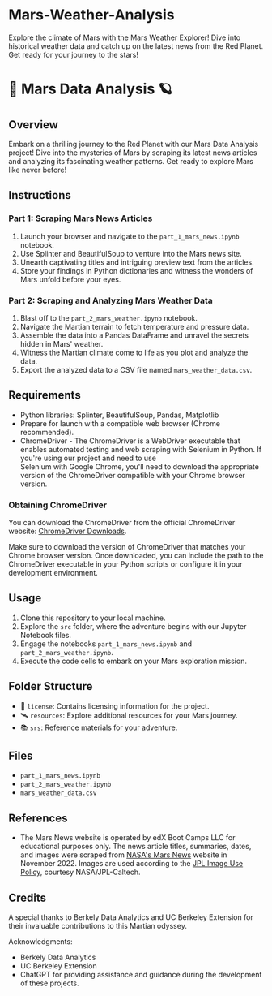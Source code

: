 # Mars-Weather-Analysis
Explore the climate of Mars with the Mars Weather Explorer! Dive into historical weather data and catch up on the latest news from the Red Planet. Get ready for your journey to the stars!

# 🚀 Mars Data Analysis 🪐

## Overview
Embark on a thrilling journey to the Red Planet with our Mars Data Analysis project! Dive into the mysteries of Mars by scraping its latest news articles and analyzing its fascinating weather patterns. Get ready to explore Mars like never before!

## Instructions
### Part 1: Scraping Mars News Articles
1. Launch your browser and navigate to the `part_1_mars_news.ipynb` notebook.
2. Use Splinter and BeautifulSoup to venture into the Mars news site.
3. Unearth captivating titles and intriguing preview text from the articles.
4. Store your findings in Python dictionaries and witness the wonders of Mars unfold before your eyes.

### Part 2: Scraping and Analyzing Mars Weather Data
1. Blast off to the `part_2_mars_weather.ipynb` notebook.
2. Navigate the Martian terrain to fetch temperature and pressure data.
3. Assemble the data into a Pandas DataFrame and unravel the secrets hidden in Mars' weather.
4. Witness the Martian climate come to life as you plot and analyze the data.
5. Export the analyzed data to a CSV file named `mars_weather_data.csv`.

## Requirements
- Python libraries: Splinter, BeautifulSoup, Pandas, Matplotlib
- Prepare for launch with a compatible web browser (Chrome recommended).
- ChromeDriver - The ChromeDriver is a WebDriver executable that enables automated testing and web scraping with Selenium in Python. If you're using our project and need to use   
Selenium with Google Chrome, you'll need to download the appropriate version of the ChromeDriver compatible with your Chrome browser version.

### Obtaining ChromeDriver

You can download the ChromeDriver from the official ChromeDriver website: [ChromeDriver Downloads](https://chromedriver.chromium.org/downloads).

Make sure to download the version of ChromeDriver that matches your Chrome browser version. Once downloaded, you can include the path to the ChromeDriver executable in your Python scripts or configure it in your development environment.


## Usage
1. Clone this repository to your local machine.
2. Explore the `src` folder, where the adventure begins with our Jupyter Notebook files.
3. Engage the notebooks `part_1_mars_news.ipynb` and `part_2_mars_weather.ipynb`.
4. Execute the code cells to embark on your Mars exploration mission.

## Folder Structure
- 🌌 `license`: Contains licensing information for the project.
- 🛰️ `resources`: Explore additional resources for your Mars journey.
- 📚 `srs`: Reference materials for your adventure.

## Files
- `part_1_mars_news.ipynb`
- `part_2_mars_weather.ipynb`
- `mars_weather_data.csv`

## References
- The Mars News website is operated by edX Boot Camps LLC for educational purposes only. The news article titles, summaries, dates, and images were scraped from [NASA's Mars News](https://mars.nasa.gov/news/) website in November 2022. Images are used according to the [JPL Image Use Policy](https://www.jpl.nasa.gov/image-policy/), courtesy NASA/JPL-Caltech.

## Credits
A special thanks to Berkely Data Analytics and UC Berkeley Extension for their invaluable contributions to this Martian odyssey.

Acknowledgments:
- Berkely Data Analytics
- UC Berkeley Extension
- ChatGPT for providing assistance and guidance during the development of these projects.

